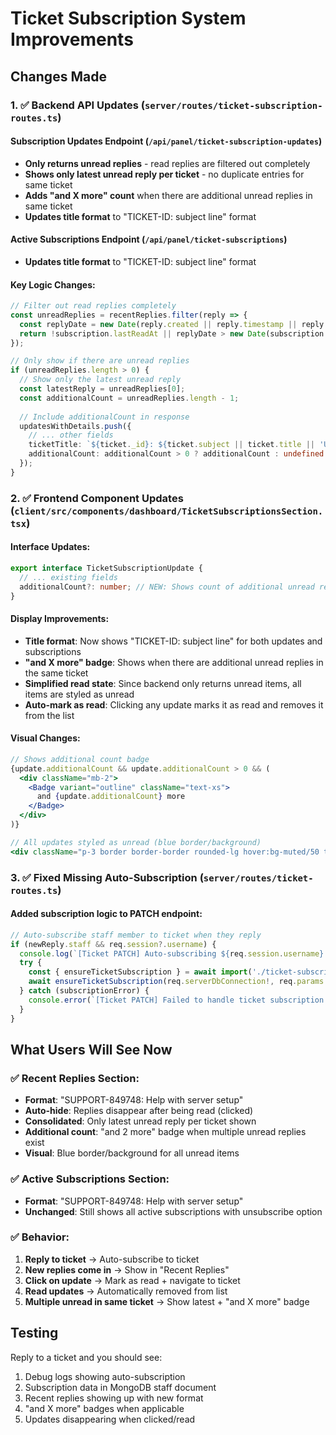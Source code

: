# Ticket Subscription System Improvements

## Changes Made

### 1. ✅ Backend API Updates (`server/routes/ticket-subscription-routes.ts`)

#### Subscription Updates Endpoint (`/api/panel/ticket-subscription-updates`)
- **Only returns unread replies** - read replies are filtered out completely
- **Shows only latest unread reply per ticket** - no duplicate entries for same ticket
- **Adds "and X more" count** when there are additional unread replies in same ticket
- **Updates title format** to "TICKET-ID: subject line" format

#### Active Subscriptions Endpoint (`/api/panel/ticket-subscriptions`)
- **Updates title format** to "TICKET-ID: subject line" format

#### Key Logic Changes:
```typescript
// Filter out read replies completely
const unreadReplies = recentReplies.filter(reply => {
  const replyDate = new Date(reply.created || reply.timestamp || reply.replyAt);
  return !subscription.lastReadAt || replyDate > new Date(subscription.lastReadAt);
});

// Only show if there are unread replies
if (unreadReplies.length > 0) {
  // Show only the latest unread reply
  const latestReply = unreadReplies[0];
  const additionalCount = unreadReplies.length - 1;
  
  // Include additionalCount in response
  updatesWithDetails.push({
    // ... other fields
    ticketTitle: `${ticket._id}: ${ticket.subject || ticket.title || 'Untitled Ticket'}`,
    additionalCount: additionalCount > 0 ? additionalCount : undefined
  });
}
```

### 2. ✅ Frontend Component Updates (`client/src/components/dashboard/TicketSubscriptionsSection.tsx`)

#### Interface Updates:
```typescript
export interface TicketSubscriptionUpdate {
  // ... existing fields
  additionalCount?: number; // NEW: Shows count of additional unread replies
}
```

#### Display Improvements:
- **Title format**: Now shows "TICKET-ID: subject line" for both updates and subscriptions
- **"and X more" badge**: Shows when there are additional unread replies in the same ticket
- **Simplified read state**: Since backend only returns unread items, all items are styled as unread
- **Auto-mark as read**: Clicking any update marks it as read and removes it from the list

#### Visual Changes:
```jsx
// Shows additional count badge
{update.additionalCount && update.additionalCount > 0 && (
  <div className="mb-2">
    <Badge variant="outline" className="text-xs">
      and {update.additionalCount} more
    </Badge>
  </div>
)}

// All updates styled as unread (blue border/background)
<div className="p-3 border border-border rounded-lg hover:bg-muted/50 transition-colors cursor-pointer bg-blue-500/5 border-blue-500/20">
```

### 3. ✅ Fixed Missing Auto-Subscription (`server/routes/ticket-routes.ts`)

#### Added subscription logic to PATCH endpoint:
```typescript
// Auto-subscribe staff member to ticket when they reply
if (newReply.staff && req.session?.username) {
  console.log(`[Ticket PATCH] Auto-subscribing ${req.session.username} to ticket ${req.params.id}`);
  try {
    const { ensureTicketSubscription } = await import('./ticket-subscription-routes');
    await ensureTicketSubscription(req.serverDbConnection!, req.params.id, req.session.username);
  } catch (subscriptionError) {
    console.error(`[Ticket PATCH] Failed to handle ticket subscription for ticket ${req.params.id}:`, subscriptionError);
  }
}
```

## What Users Will See Now

### ✅ Recent Replies Section:
- **Format**: "SUPPORT-849748: Help with server setup"
- **Auto-hide**: Replies disappear after being read (clicked)
- **Consolidated**: Only latest unread reply per ticket shown
- **Additional count**: "and 2 more" badge when multiple unread replies exist
- **Visual**: Blue border/background for all unread items

### ✅ Active Subscriptions Section:
- **Format**: "SUPPORT-849748: Help with server setup"
- **Unchanged**: Still shows all active subscriptions with unsubscribe option

### ✅ Behavior:
1. **Reply to ticket** → Auto-subscribe to ticket
2. **New replies come in** → Show in "Recent Replies" 
3. **Click on update** → Mark as read + navigate to ticket
4. **Read updates** → Automatically removed from list
5. **Multiple unread in same ticket** → Show latest + "and X more" badge

## Testing

Reply to a ticket and you should see:
1. Debug logs showing auto-subscription
2. Subscription data in MongoDB staff document
3. Recent replies showing up with new format
4. "and X more" badges when applicable
5. Updates disappearing when clicked/read